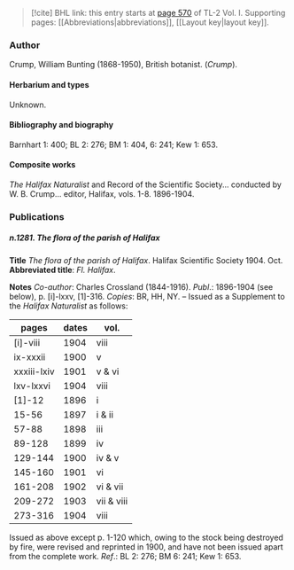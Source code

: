 > [!cite] BHL link: this entry starts at [page 570](https://www.biodiversitylibrary.org/item/103414#page/618/mode/1up) of TL-2 Vol. I.
> Supporting pages: [[Abbreviations|abbreviations]], [[Layout key|layout key]].

### Author

Crump, William Bunting (1868-1950), British botanist. (*Crump*).

#### Herbarium and types

Unknown.

#### Bibliography and biography

Barnhart 1: 400; BL 2: 276; BM 1: 404, 6: 241; Kew 1: 653.

#### Composite works

*The Halifax Naturalist* and Record of the Scientific Society... conducted by W. B. Crump... editor, Halifax, vols. 1-8. 1896-1904.

### Publications

##### n.1281. The flora of the parish of Halifax

**Title**
*The flora of the parish of Halifax*. Halifax Scientific Society 1904. Oct.
**Abbreviated title**: *Fl. Halifax*.

**Notes**
*Co-author*: Charles Crossland (1844-1916).
*Publ*.: 1896-1904 (see below), p. \[i\]-lxxv, \[1\]-316. *Copies*: BR, HH, NY. – Issued as a Supplement to the *Halifax Naturalist* as follows:

|pages	|dates	|vol.	|
|---	|---	|---	|
|\[i\]-viii	|1904	|viii	|
|ix-xxxii	|1900	|v	|
|xxxiii-lxiv	|1901	|v & vi	|
|lxv-lxxvi	|1904	|viii	|
|\[1\]-12	|1896	|i	|
|15-56	|1897	|i & ii	|
|57-88	|1898	|iii|
|89-128	|1899	|iv|
|129-144	|1900	|iv & v|
|145-160	|1901	|vi|
|161-208	|1902	|vi & vii|
|209-272	|1903	|vii & viii|
|273-316	|1904	|viii|

Issued as above except p. 1-120 which, owing to the stock being destroyed by fire, were revised and reprinted in 1900, and have not been issued apart from the complete work.
*Ref*.: BL 2: 276; BM 6: 241; Kew 1: 653.

